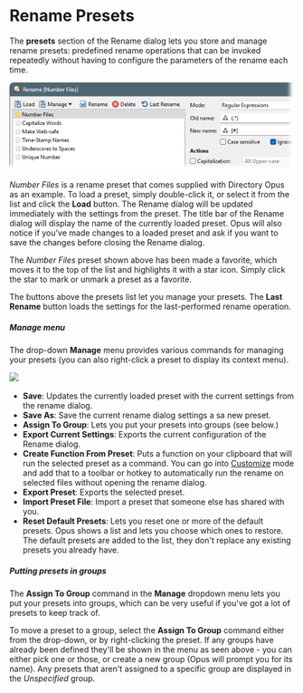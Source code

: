 # Rename Presets

The **presets** section of the Rename dialog lets you store and manage rename presets: predefined rename operations that can be invoked repeatedly without having to configure the parameters of the rename each time.

![](/Manual/images/media/13/rename_preset_example.png)

*Number Files* is a rename preset that comes supplied with Directory Opus as an example. To load a preset, simply double-click it, or select it from the list and click the **Load** button. The Rename dialog will be updated immediately with the settings from the preset. The title bar of the Rename dialog will display the name of the currently loaded preset. Opus will also notice if you’ve made changes to a loaded preset and ask if you want to save the changes before closing the Rename dialog.

The *Number Files* preset shown above has been made a favorite, which moves it to the top of the list and highlights it with a star icon. Simply click the star to mark or unmark a preset as a favorite.

The buttons above the presets list let you manage your presets. The **Last Rename** button loads the settings for the last-performed rename operation.

##### Manage menu

The drop-down **Manage** menu provides various commands for managing your presets (you can also right-click a preset to display its context menu).

<img src="/media/13/preset_management_menu.png" class="align-right" data-query="?nolink" />

- **Save**: Updates the currently loaded preset with the current settings from the rename dialog.
- **Save As**: Save the current rename dialog settings a sa new preset.
- **Assign To Group**: Lets you put your presets into groups (see below.)
- **Export Current Settings**: Exports the current configuration of the Rename dialog.
- **Create Function From Preset**: Puts a function on your clipboard that will run the selected preset as a command. You can go into [Customize](/Manual/customize/README.md) mode and add that to a toolbar or hotkey to automatically run the rename on selected files without opening the rename dialog.
- **Export Preset**: Exports the selected preset.
- **Import Preset File**: Import a preset that someone else has shared with you.
- **Reset Default Presets**: Lets you reset one or more of the default presets. Opus shows a list and lets you choose which ones to restore. The default presets are added to the list, they don't replace any existing presets you already have.

##### Putting presets in groups

The **Assign To Group** command in the **Manage** dropdown menu lets you put your presets into groups, which can be very useful if you've got a lot of presets to keep track of.

To move a preset to a group, select the **Assign To Group** command either from the drop-down, or by right-clicking the preset. If any groups have already been defined they'll be shown in the menu as seen above - you can either pick one or those, or create a new group (Opus will prompt you for its name). Any presets that aren't assigned to a specific group are displayed in the *Unspecified* group.
